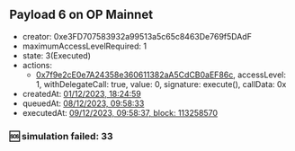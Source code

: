 ## Payload 6 on OP Mainnet

- creator: 0xe3FD707583932a99513a5c65c8463De769f5DAdF
- maximumAccessLevelRequired: 1
- state: 3(Executed)
- actions:
  - [0x7f9e2cE0e7A24358e360611382aA5CdCB0aEF86c](https://optimistic.etherscan.io/tx/0x7f9e2cE0e7A24358e360611382aA5CdCB0aEF86c), accessLevel: 1, withDelegateCall: true, value: 0, signature: execute(), callData: 0x
- createdAt: [01/12/2023, 18:24:59](https://optimistic.etherscan.io/tx/0x8ec2262351063d041671a57c210c870e1fe045e6fdbb78bebf92b5640ae959c9)
- queuedAt: [08/12/2023, 09:58:33](https://optimistic.etherscan.io/tx/0x2b0c1e0ed403e51c3378978ca554f263a210e98e710d05f7f9cd6a97bf51ca55)
- executedAt: [09/12/2023, 09:58:37, block: 113258570](https://optimistic.etherscan.io/tx/0xebdb44e79fcaf309a071f4655cb7edb5f408d39a0862b63c34dce9da6ebb62a2)

### :sos: simulation failed: 33
